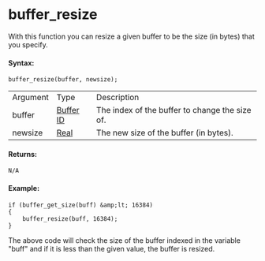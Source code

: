# buffer_resize

With this function you can resize a given buffer to be the size (in
bytes) that you specify.

#### Syntax:

``` gml
buffer_resize(buffer, newsize);
```

|          |                                                                                       |                                                |
|----------|---------------------------------------------------------------------------------------|------------------------------------------------|
| Argument | Type                                                                                  | Description                                    |
| buffer   |  [Buffer ID](../../../../GameMaker_Language/GML_Reference/Buffers/buffer_create)  | The index of the buffer to change the size of. |
| newsize  |  [Real](../../../../GameMaker_Language/GML_Overview/Data_Types)                   | The new size of the buffer (in bytes).         |

#### Returns:

``` gml
N/A
```

#### Example:

``` gml
if (buffer_get_size(buff) &amp;lt; 16384)
{
    buffer_resize(buff, 16384);
}
```

The above code will check the size of the buffer indexed in the variable
"buff" and if it is less than the given value, the buffer is resized.
